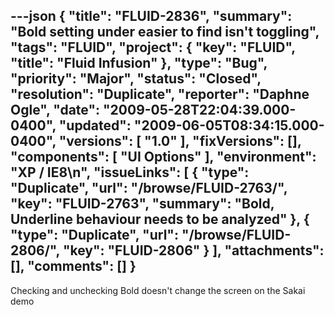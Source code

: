 ---json
{
  "title": "FLUID-2836",
  "summary": "Bold setting under easier to find isn't toggling",
  "tags": "FLUID",
  "project": {
    "key": "FLUID",
    "title": "Fluid Infusion"
  },
  "type": "Bug",
  "priority": "Major",
  "status": "Closed",
  "resolution": "Duplicate",
  "reporter": "Daphne Ogle",
  "date": "2009-05-28T22:04:39.000-0400",
  "updated": "2009-06-05T08:34:15.000-0400",
  "versions": [
    "1.0"
  ],
  "fixVersions": [],
  "components": [
    "UI Options"
  ],
  "environment": "XP / IE8\n",
  "issueLinks": [
    {
      "type": "Duplicate",
      "url": "/browse/FLUID-2763/",
      "key": "FLUID-2763",
      "summary": "Bold, Underline behaviour needs to be analyzed"
    },
    {
      "type": "Duplicate",
      "url": "/browse/FLUID-2806/",
      "key": "FLUID-2806"
    }
  ],
  "attachments": [],
  "comments": []
}
---
Checking and unchecking Bold doesn't change the screen on the Sakai demo

        